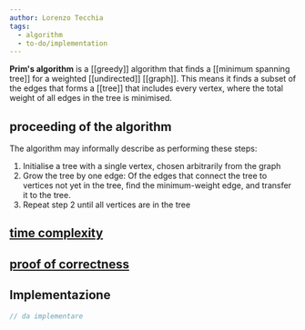 ```yaml
---
author: Lorenzo Tecchia
tags:
  - algorithm
  - to-do/implementation
---
```

**Prim's algorithm** is a [[greedy]] algorithm that finds a [[minimum spanning tree]] for a weighted [[undirected]] [[graph]]. This means it finds a subset of the edges that forms a [[tree]] that includes every vertex, where the total weight of all edges in the tree is minimised.
## proceeding of the algorithm
The algorithm may informally describe as performing these steps:
1. Initialise a tree with a single vertex, chosen arbitrarily from the graph
2. Grow the tree by one edge: Of the edges that connect the tree to vertices not yet in the tree, find the minimum-weight edge, and transfer it to the tree.
3. Repeat step 2 until all vertices are in the tree
## [time complexity](https://en.wikipedia.org/wiki/Prim's_algorithm#Time_complexity)
## [proof of correctness](https://en.wikipedia.org/wiki/Prim's_algorithm#Proof_of_correctness)

## Implementazione
```C
// da implementare
```
